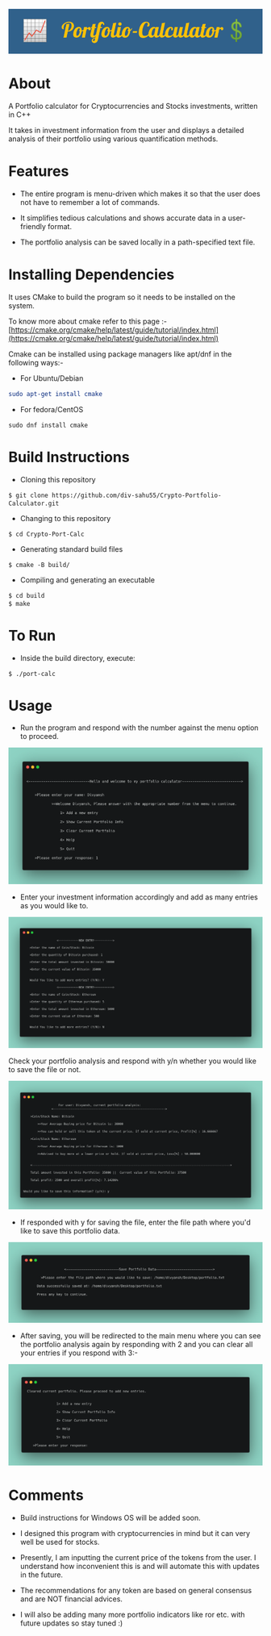 <!-- # Crypto-Portfolio-Calculator -->
![banner](./imgs/head_banner.png)
# About

A Portfolio calculator for Cryptocurrencies and Stocks investments, written in C++

It takes in investment information from the user and displays a detailed analysis of their portfolio using various quantification methods.

# Features

- The entire program is menu-driven which makes it so that the user does not have to remember a lot of commands.

- It simplifies tedious calculations and shows accurate data in a user-friendly format.

- The portfolio analysis can be saved locally in a path-specified text file.

# Installing Dependencies

 It uses CMake to build the program so it needs to be installed on the system.

To know more about cmake refer to this page :- [https://cmake.org/cmake/help/latest/guide/tutorial/index.html](https://cmake.org/cmake/help/latest/guide/tutorial/index.html)

 Cmake can be installed using package managers like apt/dnf in the following ways:-

- For Ubuntu/Debian 


```cmake
sudo apt-get install cmake
```
- For fedora/CentOS
```
sudo dnf install cmake
```
# Build Instructions

- Cloning this repository
```
$ git clone https://github.com/div-sahu55/Crypto-Portfolio-Calculator.git
```
- Changing to this repository
```
$ cd Crypto-Port-Calc
```
- Generating standard build files
```
$ cmake -B build/
```
- Compiling and generating an executable 
```
$ cd build
$ make
```
# To Run
- Inside the build directory, execute:
```
$ ./port-calc
```
# Usage
- Run the program and respond with the number against the menu option to proceed.

![banner](./imgs/menu.png)

- Enter your investment information accordingly and add as many entries as you would like to.

![banner](./imgs/entry.png)

Check your portfolio analysis and respond with y/n whether you would like to save the file or not.

![banner](./imgs/port-info.png)

- If responded with y for saving the file, enter the file path where you'd like to save this portfolio data.

![banner](./imgs/save.png)

- After saving, you will be redirected to the main menu where you can see the portfolio analysis again by responding with 2 and you can clear all your entries if you respond with 3:-

![banner](./imgs/op-3.png)

# Comments

- Build instructions for Windows OS will be added soon.

- I designed this program with cryptocurrencies in mind but it can very well be used for stocks.

- Presently, I am inputting the current price of the tokens from the user. I understand how inconvenient this is and will automate this with updates in the future.

- The recommendations for any token are based on general consensus and are NOT financial advices.

- I will also be adding many more portfolio indicators like ror etc. with future updates so stay tuned :) 